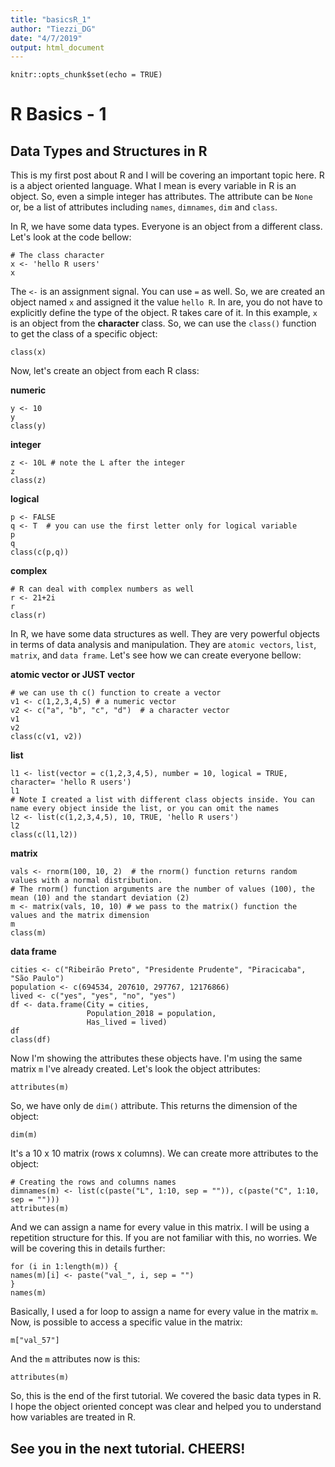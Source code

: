```yaml
---
title: "basicsR_1"
author: "Tiezzi_DG"
date: "4/7/2019"
output: html_document
---
```


```{r setup, include=FALSE}
knitr::opts_chunk$set(echo = TRUE)
```

# R Basics - 1
## Data Types and Structures in R

This is my first post about R and I will be covering an important topic here. R is a abject oriented language. What I mean is every variable in R is an object. So, even a simple integer has attributes. The attribute can be `None` or, be a list of attributes including `names`, `dimnames`, `dim` and `class`.

In R, we have some data types. Everyone is an object from a different class. Let's look at the code bellow:

```{r}
# The class character
x <- 'hello R users'
x
```

The `<-` is an assignment signal. You can use  `=` as well.
So, we are created an object named `x` and assigned it the value `hello R`. In are, you do not have to explicitly define the type of the object. R takes care of it. In this example, `x` is an object from the **character** class.
So, we can use the `class()` function to get the class of a specific object:

```{r}
class(x)
```

Now, let's create an object from each R class:

**numeric**
```{r}
y <- 10
y
class(y)
```

**integer**
```{r}
z <- 10L # note the L after the integer
z
class(z)
```

**logical**
```{r}
p <- FALSE
q <- T  # you can use the first letter only for logical variable 
p
q
class(c(p,q))
```

**complex**
```{r}
# R can deal with complex numbers as well
r <- 21+2i
r
class(r)
```

In R, we have some data structures as well. They are very powerful objects in terms of data analysis and manipulation. They are `atomic vectors`, `list`, `matrix`, and `data frame`. Let's see how we can create everyone bellow:

**atomic vector or JUST vector**
```{r}
# we can use th c() function to create a vector
v1 <- c(1,2,3,4,5) # a numeric vector
v2 <- c("a", "b", "c", "d")  # a character vector
v1
v2
class(c(v1, v2))
```

**list**
```{r}
l1 <- list(vector = c(1,2,3,4,5), number = 10, logical = TRUE, character= 'hello R users')
l1
# Note I created a list with different class objects inside. You can name every object inside the list, or you can omit the names
l2 <- list(c(1,2,3,4,5), 10, TRUE, 'hello R users')
l2
class(c(l1,l2))
```
**matrix**
```{r}
vals <- rnorm(100, 10, 2)  # the rnorm() function returns random values with a normal distribution.
# The rnorm() function arguments are the number of values (100), the mean (10) and the standart deviation (2)
m <- matrix(vals, 10, 10) # we pass to the matrix() function the values and the matrix dimension
m
class(m)
```

**data frame**
```{r}
cities <- c("Ribeirão Preto", "Presidente Prudente", "Piracicaba", "São Paulo")
population <- c(694534, 207610, 297767, 12176866)
lived <- c("yes", "yes", "no", "yes")
df <- data.frame(City = cities, 
                 Population_2018 = population,
                 Has_lived = lived)
df
class(df)
```

Now I'm showing the attributes these objects have. I'm using the same matrix `m` I've already created. Let's look the object attributes:
```{r}
attributes(m)
```
So, we have only de `dim()` attribute. This returns the dimension of the object:
```{r}
dim(m)
```
It's a 10 x 10 matrix (rows x columns). We can create more attributes to the object:
```{r}
# Creating the rows and columns names 
dimnames(m) <- list(c(paste("L", 1:10, sep = "")), c(paste("C", 1:10, sep = "")))
attributes(m)
```
And we can assign a name for every value in this matrix. I will be using a repetition structure for this. If you are not familiar with this, no worries. We will be covering this in details further:
```{r}
for (i in 1:length(m)) {
names(m)[i] <- paste("val_", i, sep = "")
}
names(m)
```
Basically, I used a for loop to assign a name for every value in the matrix `m`. Now, is possible to access a specific value in the matrix:
```{r}
m["val_57"]
```
And the `m` attributes now is this:
```{r}
attributes(m)
```

So, this is the end of the first tutorial. We covered the basic data types in R. I hope the object oriented concept was clear and helped you to understand how variables are treated in R.

## See you in the next tutorial. CHEERS!

